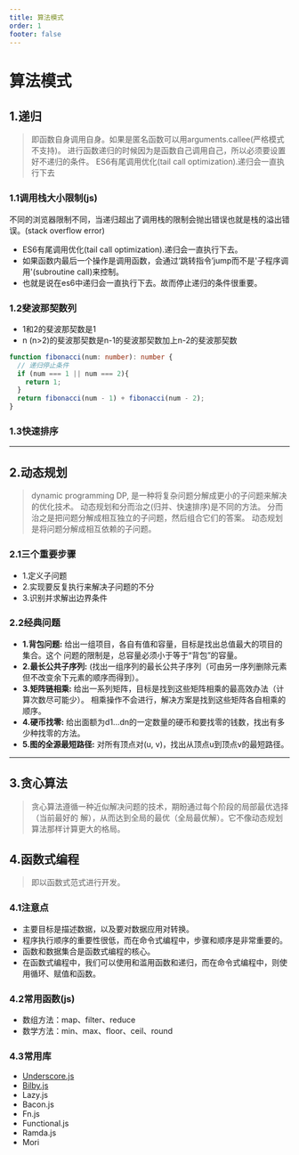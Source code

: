 ```yaml
---
title: 算法模式
order: 1
footer: false
---
```

算法模式
===

## 1.递归
> 即函数自身调用自身。如果是匿名函数可以用arguments.callee(严格模式不支持)。
> 进行函数递归的时候因为是函数自己调用自己，所以必须要设置好不递归的条件。
> ES6有尾调用优化(tail call optimization).递归会一直执行下去
  
### 1.1调用栈大小限制(js)
不同的浏览器限制不同，当递归超出了调用栈的限制会抛出错误也就是栈的溢出错误。(stack overflow error)
+ ES6有尾调用优化(tail call optimization).递归会一直执行下去。
+ 如果函数内最后一个操作是调用函数，会通过‘跳转指令’jump而不是'子程序调用'(subroutine call)来控制。
+ 也就是说在es6中递归会一直执行下去。故而停止递归的条件很重要。

### 1.2斐波那契数列
+ 1和2的斐波那契数是1
+ n (n>2)的斐波那契数是n-1的斐波那契数加上n-2的斐波那契数
```typescript
function fibonacci(num: number): number { 
  // 递归停止条件
  if (num === 1 || num === 2){ 
    return 1; 
  } 
  return fibonacci(num - 1) + fibonacci(num - 2); 
}
```
### 1.3快速排序

---

## 2.动态规划
> dynamic programming DP, 是一种将复杂问题分解成更小的子问题来解决的优化技术。
> 动态规划和分而治之(归并、快速排序)是不同的方法。
> 分而治之是把问题分解成相互独立的子问题，然后组合它们的答案。
> 动态规划是将问题分解成相互依赖的子问题。

### 2.1三个重要步骤
+ 1.定义子问题
+ 2.实现要反复执行来解决子问题的不分
+ 3.识别并求解出边界条件

### 2.2经典问题
+ **1.背包问题:**
给出一组项目，各自有值和容量，目标是找出总值最大的项目的集合。这个
问题的限制是，总容量必须小于等于“背包”的容量。
+ **2.最长公共子序列:**
(找出一组序列的最长公共子序列（可由另一序列删除元素但不改变余下元素的顺序而得到）。
+ **3.矩阵链相乘:**
给出一系列矩阵，目标是找到这些矩阵相乘的最高效办法（计算次数尽可能少）。
相乘操作不会进行，解决方案是找到这些矩阵各自相乘的顺序。
+ **4.硬币找零:**
给出面额为d1...dn的一定数量的硬币和要找零的钱数，找出有多少种找零的方法。
+ **5.图的全源最短路径:**
对所有顶点对(u, v)，找出从顶点u到顶点v的最短路径。

---
## 3.贪心算法
> 贪心算法遵循一种近似解决问题的技术，期盼通过每个阶段的局部最优选择（当前最好的
> 解），从而达到全局的最优（全局最优解）。它不像动态规划算法那样计算更大的格局。

## 4.函数式编程
> 即以函数式范式进行开发。

### 4.1注意点
+ 主要目标是描述数据，以及要对数据应用对转换。
+ 程序执行顺序的重要性很低，而在命令式编程中，步骤和顺序是非常重要的。
+ 函数和数据集合是函数式编程的核心。
+ 在函数式编程中，我们可以使用和滥用函数和递归，而在命令式编程中，则使用循环、赋值和函数。

### 4.2常用函数(js)
+ 数组方法：map、filter、reduce
+ 数学方法：min、max、floor、ceil、round

### 4.3常用库
+ [Underscore.js](http://underscorejs.org/)
+ [Bilby.js](http://bilby.brianmckenna.org/)
+ Lazy.js
+ Bacon.js
+ Fn.js
+ Functional.js
+ Ramda.js
+ Mori
